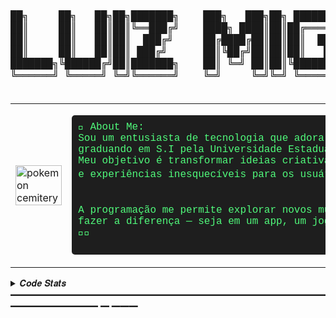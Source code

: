 <table>
  <tr>
<div align="center">
  <pre style="font-family: monospace; font-size: 16px;">
██╗     ██╗   ██╗██╗███████╗    ███╗   ███╗██╗ ██████╗ ██╗   ██╗███████╗██╗         ███╗   ███╗██████╗ ███████╗
██║     ██║   ██║██║╚══███╔╝    ████╗ ████║██║██╔════╝ ██║   ██║██╔════╝██║         ████╗ ████║██╔══██╗██╔════╝
██║     ██║   ██║██║  ███╔╝     ██╔████╔██║██║██║  ███╗██║   ██║█████╗  ██║         ██╔████╔██║██║  ██║███████╗
██║     ██║   ██║██║ ███╔╝      ██║╚██╔╝██║██║██║   ██║██║   ██║██╔══╝  ██║         ██║╚██╔╝██║██║  ██║╚════██║
███████╗╚██████╔╝██║███████╗    ██║ ╚═╝ ██║██║╚██████╔╝╚██████╔╝███████╗███████╗    ██║ ╚═╝ ██║██████╔╝███████║
╚══════╝ ╚═════╝ ╚═╝╚══════╝    ╚═╝     ╚═╝╚═╝ ╚═════╝  ╚═════╝ ╚══════╝╚══════╝    ╚═╝     ╚═╝╚═════╝ ╚══════╝
  </pre>
</div> 

  <td style="width: 30%;">
  <img src="https://i.pinimg.com/originals/d8/c7/cb/d8c7cb35f8140faf52516ace3aa8351b.gif" alt="pokemon cemitery" style="width: 100%;"/>
  </td>
  <td style="width: 70%; vertical-align: top;">
      <pre style="font-family: 'Courier New', monospace; font-size: 16px; color: #50fa7b; background-color: #1e1e1e; padding: 10px; border-radius: 5px;">
👾 About Me:
Sou um entusiasta de tecnologia que adora programar,
graduando em S.I pela Universidade Estadual de Montes Claros
Meu objetivo é transformar ideias criativas em ferramentas úteis, jogos emocionantes,
e experiências inesquecíveis para os usuários. 🎮⚙️💡
  
A programação me permite explorar novos mundos, mudar perspectivas, e fazer
a diferença — seja em um app, um jogo, ou uma solução inovadora. 🚀🌟
      </pre>
  </td>
  </tr>
</table>  

<details>
<summary> 𝑪𝒐𝒅𝒆 𝑺𝒕𝒂𝒕𝒔 ━━━━━━━━━━━━━━━━━━━━━━━━━━━━━━━━━━━━━━━━━━━━━━ ━ ━━━</summary>
<br>
  <img src="https://leetcard.jacoblin.cool/Rafael_Volkmer?theme=nord&font=JetBrains%20Mono" height="163" alt="LeetCode Stats" /> 
  <img src="https://github-readme-stats.vercel.app/api?username=RafaelVVolkmer&hide_title=false&hide_rank=false&show_icons=true&include_all_commits=true&count_private=true&disable_animations=false&theme=nord&locale=en&hide_border=true&order=1" height="163" alt="Stats Graph" />
<br>
</details>

